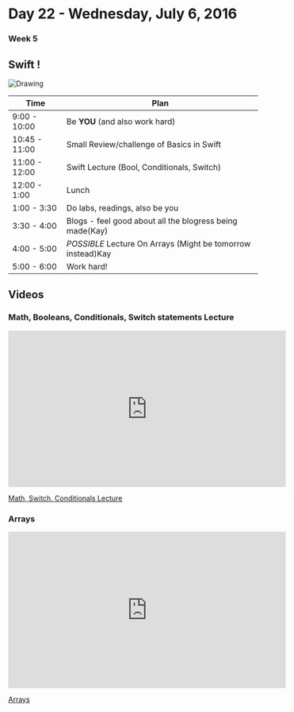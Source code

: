 # Day 22  - Wednesday, July 6, 2016 

### Week 5

## Swift !
![Drawing](https://media.giphy.com/media/lF1XZv45kIwMw/giphy.gif)


Time       | Plan     |
----------------|-------
9:00 - 10:00  | Be **YOU** (and also work hard)
10:45 - 11:00 | Small Review/challenge of Basics in Swift
11:00 - 12:00 | Swift Lecture (Bool, Conditionals, Switch)
12:00 - 1:00    | Lunch
1:00 - 3:30    | Do labs, readings, also be you
3:30 - 4:00   | Blogs - feel good about all the blogress being made(Kay)
4:00 - 5:00   | _POSSIBLE_ Lecture On Arrays (Might be tomorrow instead)Kay
5:00 - 6:00    | Work hard!



## Videos

### Math, Booleans, Conditionals, Switch statements Lecture

<iframe width="560" height="315" src="https://www.youtube.com/embed/T4EuDfJJ1IQ?rel=0&modestbranding=1" frameborder="0" allowfullscreen></iframe><p><a href="https://www.youtube.com/watch?v=T4EuDfJJ1IQ">Math, Switch, Conditionals Lecture</a></p>



### Arrays

<iframe width="560" height="315" src="https://www.youtube.com/embed/8CSNrxBOIv8?rel=0&modestbranding=1" frameborder="0" allowfullscreen></iframe><p><a href="https://www.youtube.com/watch?v=8CSNrxBOIv8">Arrays</a></p>



